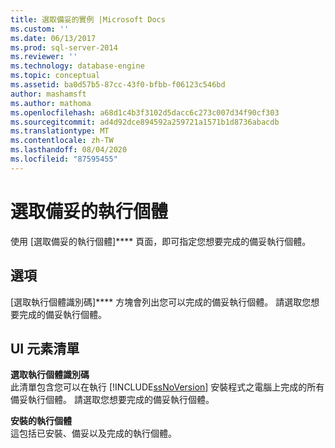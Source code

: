 ```yaml
---
title: 選取備妥的實例 |Microsoft Docs
ms.custom: ''
ms.date: 06/13/2017
ms.prod: sql-server-2014
ms.reviewer: ''
ms.technology: database-engine
ms.topic: conceptual
ms.assetid: ba0d57b5-87cc-43f0-bfbb-f06123c546bd
author: mashamsft
ms.author: mathoma
ms.openlocfilehash: a68d1c4b3f3102d5dacc6c273c007d34f90cf303
ms.sourcegitcommit: ad4d92dce894592a259721a1571b1d8736abacdb
ms.translationtype: MT
ms.contentlocale: zh-TW
ms.lasthandoff: 08/04/2020
ms.locfileid: "87595455"
---
```

# <a name="select-a-prepared-instance"></a>選取備妥的執行個體
  使用 [選取備妥的執行個體]**** 頁面，即可指定您想要完成的備妥執行個體。  
  
## <a name="options"></a>選項  
 [選取執行個體識別碼]**** 方塊會列出您可以完成的備妥執行個體。 請選取您想要完成的備妥執行個體。  
  
## <a name="ui-element-list"></a>UI 元素清單  
 **選取執行個體識別碼**  
 此清單包含您可以在執行 [!INCLUDE[ssNoVersion](../../includes/ssnoversion-md.md)] 安裝程式之電腦上完成的所有備妥執行個體。 請選取您想要完成的備妥執行個體。  
  
 **安裝的執行個體**  
 這包括已安裝、備妥以及完成的執行個體。  
  
  

